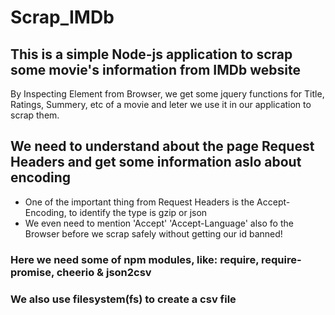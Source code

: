 # Scrap_IMDb
This is a simple Node-js application to scrap some movie's information from IMDb website
---
By Inspecting Element from Browser, we get some jquery functions for Title, Ratings, Summery, etc of a movie and leter we use it in our application to scrap them.

## We need to understand about the page Request Headers and get some information aslo about encoding

* One of the important thing from Request Headers is the Accept-Encoding, to identify the type is gzip or json
* We even need to mention 'Accept' 'Accept-Language' also fo the Browser before we scrap safely without getting our id banned! 

### Here we need some of npm modules, like: require, require-promise, cheerio & json2csv

### We also use filesystem(fs) to create a csv file
